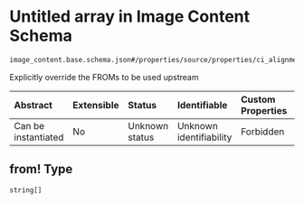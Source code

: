 # Untitled array in Image Content Schema

```txt
image_content.base.schema.json#/properties/source/properties/ci_alignment/properties/streams_prs/properties/from!
```

Explicitly override the FROMs to be used upstream

| Abstract            | Extensible | Status         | Identifiable            | Custom Properties | Additional Properties | Access Restrictions | Defined In                                                                                        |
| :------------------ | :--------- | :------------- | :---------------------- | :---------------- | :-------------------- | :------------------ | :------------------------------------------------------------------------------------------------ |
| Can be instantiated | No         | Unknown status | Unknown identifiability | Forbidden         | Allowed               | none                | [image\_content.base.schema.json\*](../out/image_content.base.schema.json "open original schema") |

## from! Type

`string[]`
